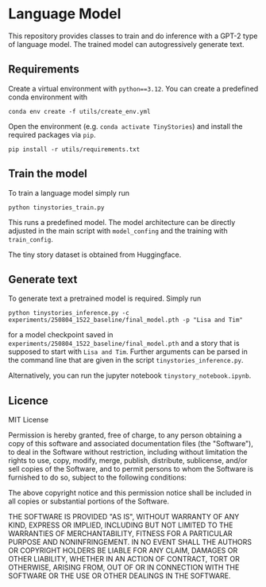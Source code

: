 # Language Model

This repository provides classes to train and do inference with a GPT-2 type of language model. The trained model can autogressively generate text.

## Requirements
Create a virtual environment with `python==3.12`. You can create a predefined conda environment with

```conda env create -f utils/create_env.yml```

Open the environment (e.g. `conda activate TinyStories`) and install the required packages via ``pip``.

```pip install -r utils/requirements.txt```

## Train the model

To train a language model simply run 

```python tinystories_train.py```

This runs a predefined model. The model architecture can be directly adjusted in the main script with `model_confing` and the training with `train_config`.

The tiny story dataset is obtained from Huggingface.

## Generate text

To generate text a pretrained model is required. Simply run

```python tinystories_inference.py -c experiments/250804_1522_baseline/final_model.pth -p "Lisa and Tim"```

for a model checkpoint saved in `experiments/250804_1522_baseline/final_model.pth` and a story that is supposed to start with `Lisa and Tim`. Further arguments can be parsed in the command line that are given in the script `tinystories_inference.py`.

Alternatively, you can run the jupyter notebook `tinystory_notebook.ipynb`.

## Licence
MIT License

Permission is hereby granted, free of charge, to any person obtaining a copy of this software and associated documentation files (the "Software"), to deal in the Software without restriction, including without limitation the rights to use, copy, modify, merge, publish, distribute, sublicense, and/or sell copies of the Software, and to permit persons to whom the Software is furnished to do so, subject to the following conditions:

The above copyright notice and this permission notice shall be included in all copies or substantial portions of the Software.

THE SOFTWARE IS PROVIDED "AS IS", WITHOUT WARRANTY OF ANY KIND, EXPRESS OR IMPLIED, INCLUDING BUT NOT LIMITED TO THE WARRANTIES OF MERCHANTABILITY, FITNESS FOR A PARTICULAR PURPOSE AND NONINFRINGEMENT. IN NO EVENT SHALL THE AUTHORS OR COPYRIGHT HOLDERS BE LIABLE FOR ANY CLAIM, DAMAGES OR OTHER LIABILITY, WHETHER IN AN ACTION OF CONTRACT, TORT OR OTHERWISE, ARISING FROM, OUT OF OR IN CONNECTION WITH THE SOFTWARE OR THE USE OR OTHER DEALINGS IN THE SOFTWARE.